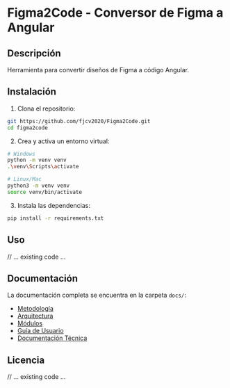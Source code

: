 # Figma2Code - Conversor de Figma a Angular

## Descripción
Herramienta para convertir diseños de Figma a código Angular.

## Instalación

1. Clona el repositorio:
```bash
git https://github.com/fjcv2020/Figma2Code.git
cd figma2code
```

2. Crea y activa un entorno virtual:
```bash
# Windows
python -m venv venv
.\venv\Scripts\activate

# Linux/Mac
python3 -m venv venv
source venv/bin/activate
```

3. Instala las dependencias:
```bash
pip install -r requirements.txt
```

## Uso
// ... existing code ...

## Documentación
La documentación completa se encuentra en la carpeta `docs/`:
- [Metodología](docs/METODOLOGIA.md)
- [Arquitectura](docs/ARQUITECTURA.md)
- [Módulos](docs/MODULOS.md)
- [Guía de Usuario](docs/GUIA_USUARIO.md)
- [Documentación Técnica](docs/DOCUMENTACION_TECNICA.md)

## Licencia
// ... existing code ... 